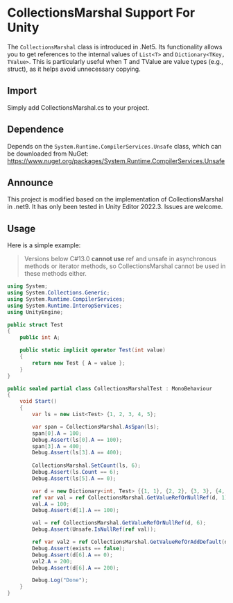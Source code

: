 # CollectionsMarshal Support For Unity
The `CollectionsMarshal` class is introduced in .Net5. Its functionality allows you to get references to the internal values of `List<T>` and `Dictionary<TKey, TValue>`. This is particularly useful when T and TValue are value types (e.g., struct), as it helps avoid unnecessary copying.

## Import

Simply add CollectionsMarshal.cs to your project.



## Dependence

Depends on the `System.Runtime.CompilerServices.Unsafe` class, which can be downloaded from NuGet: https://www.nuget.org/packages/System.Runtime.CompilerServices.Unsafe



## Announce
This project is modified based on the implementation of CollectionsMarshal in .net9. It has only been tested in Unity Editor 2022.3. Issues are welcome.



## Usage
Here is a simple example:

>   Versions below C#13.0 **cannot use** ref and unsafe in asynchronous methods or iterator methods, so CollectionsMarshal cannot be used in these methods either.

```cs
using System;
using System.Collections.Generic;
using System.Runtime.CompilerServices;
using System.Runtime.InteropServices;
using UnityEngine;

public struct Test
{
    public int A;

    public static implicit operator Test(int value)
    {
        return new Test { A = value };
    }
}

public sealed partial class CollectionsMarshalTest : MonoBehaviour
{
    void Start()
    {
        var ls = new List<Test> {1, 2, 3, 4, 5};

        var span = CollectionsMarshal.AsSpan(ls);
        span[0].A = 100;
        Debug.Assert(ls[0].A == 100);
        span[3].A = 400;
        Debug.Assert(ls[3].A == 400);
        
        CollectionsMarshal.SetCount(ls, 6);
        Debug.Assert(ls.Count == 6);
        Debug.Assert(ls[5].A == 0);

        var d = new Dictionary<int, Test> {{1, 1}, {2, 2}, {3, 3}, {4, 4}, {5, 5}};
        ref var val = ref CollectionsMarshal.GetValueRefOrNullRef(d, 1);
        val.A = 100;
        Debug.Assert(d[1].A == 100);

        val = ref CollectionsMarshal.GetValueRefOrNullRef(d, 6);
        Debug.Assert(Unsafe.IsNullRef(ref val));

        ref var val2 = ref CollectionsMarshal.GetValueRefOrAddDefault(d, 6, out var exists);
        Debug.Assert(exists == false);
        Debug.Assert(d[6].A == 0);
        val2.A = 200;
        Debug.Assert(d[6].A == 200);

        Debug.Log("Done");
    }
}
```

